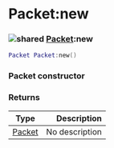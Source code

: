 # Packet:new

### ![shared](../../home/packet/.gitbook/assets/shared.png) [Packet](../../home/packet/home/Packet/):new

```lua
Packet Packet:new()
```

### Packet constructor

### Returns

| Type                                     |    Description |
| ---------------------------------------- | -------------: |
| [Packet](../../home/packet/home/Packet/) | No description |
